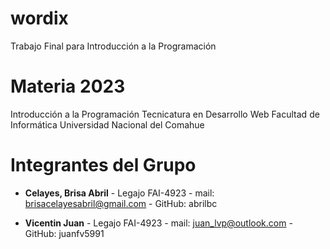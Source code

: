 # wordix
Trabajo Final para Introducción a la Programación

# Materia 2023

Introducción a la Programación
Tecnicatura en Desarrollo Web
Facultad de Informática
Universidad Nacional del Comahue

# Integrantes del Grupo

- **Celayes, Brisa Abril** - Legajo FAI-4923 - mail: brisacelayesabril@gmail.com - GitHub: abrilbc

- **Vicentin Juan** - Legajo FAI-4923 - mail: juan_lvp@outlook.com - GitHub: juanfv5991